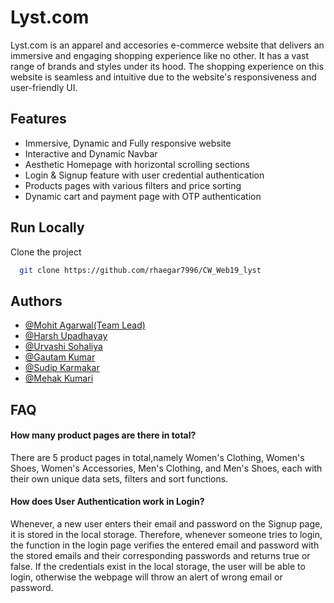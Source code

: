
# Lyst.com

Lyst.com is an apparel and accesories e-commerce website that delivers an immersive and engaging shopping experience like no other. It has a vast range of brands and styles under its hood. The shopping experience on this website is seamless and intuitive due to the website's responsiveness and user-friendly UI.


## Features

- Immersive, Dynamic and Fully responsive website
- Interactive and Dynamic Navbar
- Aesthetic Homepage with horizontal scrolling sections
- Login & Signup feature with user credential authentication
- Products pages with various filters and price sorting
- Dynamic cart and payment page with OTP authentication



## Run Locally

Clone the project

```bash
  git clone https://github.com/rhaegar7996/CW_Web19_lyst
```




## Authors

- [@Mohit Agarwal(Team Lead)](https://github.com/rhaegar7996)
- [@Harsh Upadhayay](https://github.com/harshu878)
- [@Urvashi Sohaliya](https://github.com/UrvashiSohaliya2511)
- [@Gautam Kumar](https://github.com/gautamprajapat8)
- [@Sudip Karmakar](https://github.com/sudip40)
- [@Mehak Kumari](https://github.com/Mehakkumari)


## FAQ

#### How many product pages are there in total?

There are 5 product pages in total,namely Women's Clothing, Women's Shoes, Women's Accessories, Men's Clothing, and Men's Shoes, each with their own unique data sets, filters and sort functions. 

#### How does User Authentication work in Login?

Whenever, a new user enters their email and password on the Signup page, it is stored in the local storage. Therefore, whenever someone tries to login, the function in the login page verifies the entered email and password with the stored emails and their corresponding passwords and returns true or false. If the credentials exist in the local storage, the user will be able to login, otherwise the webpage will throw an alert of wrong email or password.



